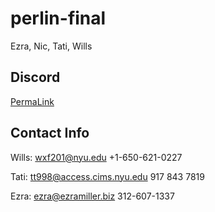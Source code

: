 # perlin-final
Ezra, Nic, Tati, Wills

## Discord

[PermaLink](https://discord.gg/GpjEGff)

## Contact Info

Wills: wxf201@nyu.edu +1-650-621-0227

Tati: tt998@access.cims.nyu.edu 917 843 7819

Ezra: ezra@ezramiller.biz 312-607-1337

